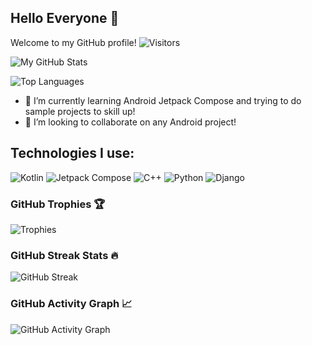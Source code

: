 ## Hello Everyone 👋

Welcome to my GitHub profile! ![Visitors](https://komarev.com/ghpvc/?username=smh997&color=blue)

![My GitHub Stats](https://github-readme-stats.vercel.app/api?username=smh997&show_icons=true&theme=merko&hide_border=true)

![Top Languages](https://github-readme-stats.vercel.app/api/top-langs/?username=smh997&layout=compact&theme=merko&hide_border=true)

- 🌱 I’m currently learning Android Jetpack Compose and trying to do sample projects to skill up!
- 👯 I’m looking to collaborate on any Android project!


## Technologies I use:
![Kotlin](https://img.shields.io/badge/Kotlin-1.5.31-purple?logo=kotlin&logoColor=white)
![Jetpack Compose](https://img.shields.io/badge/Jetpack%20Compose-Android-green?logo=android&logoColor=white)
![C++](https://img.shields.io/badge/C%2B%2B-14/17-cornflowerblue?logo=c%2B%2B&logoColor=white)
![Python](https://img.shields.io/badge/Python-3.8-blue?logo=python&logoColor=white)
![Django](https://img.shields.io/badge/Django-3.2-darkgreen?logo=django&logoColor=white)



### GitHub Trophies 🏆
![Trophies](https://github-profile-trophy.vercel.app/?username=smh997&theme=gruvbox&title=-Reviews)


### GitHub Streak Stats 🔥
![GitHub Streak](https://streak-stats.demolab.com/?user=smh997&theme=highcontrast&date_format=M%20j%5B%2C%20Y%5D&hide_border=true)


### GitHub Activity Graph 📈
![GitHub Activity Graph](https://github-readme-activity-graph.vercel.app/graph?username=smh997&bg_color=000000&color=00ff00&line=00ff00&point=ffffff&area=true&hide_border=true)

<!--
## Other stats:
![GitHub Followers](https://img.shields.io/github/followers/smh997?label=Followers&style=social)
![GitHub Stars](https://img.shields.io/github/stars/smh997?label=Stars&style=social)
![GitHub issues](https://img.shields.io/github/issues/smh997/yourrepo?color=green)

-->


<!--
**smh997/smh997** is a ✨ _special_ ✨ repository because its `README.md` (this file) appears on your GitHub profile.

Here are some ideas to get you started:

- 🔭 I’m currently working on ..
- 🌱 I’m currently learning ...
- 👯 I’m looking to collaborate on ...
- 🤔 I’m looking for help with ...
- 💬 Ask me about ...
- 📫 How to reach me: ...
- 😄 Pronouns: ...
- ⚡ Fun fact: ...
-->
